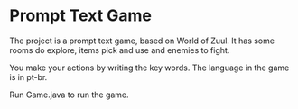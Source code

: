 # Prompt Text Game
The project is a prompt text game, based on World of Zuul. It has some rooms do explore, items pick and use and enemies to fight.

You make your actions by writing the key words. The language in the game is in pt-br.

Run Game.java to run the game.
